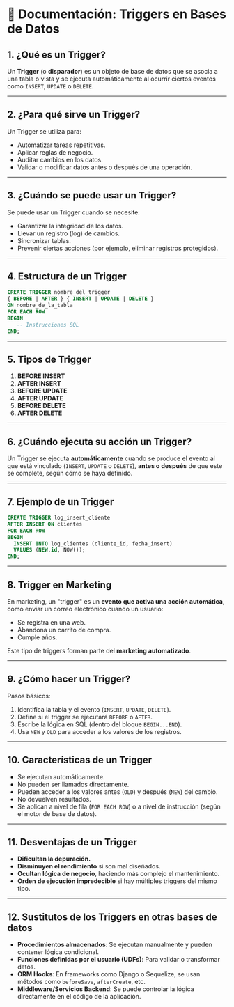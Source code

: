 # 📘 Documentación: Triggers en Bases de Datos

## 1. ¿Qué es un Trigger?

Un **Trigger** (o **disparador**) es un objeto de base de datos que se asocia a una tabla o vista y se ejecuta automáticamente al ocurrir ciertos eventos como `INSERT`, `UPDATE` o `DELETE`.

---

## 2. ¿Para qué sirve un Trigger?

Un Trigger se utiliza para:

- Automatizar tareas repetitivas.
- Aplicar reglas de negocio.
- Auditar cambios en los datos.
- Validar o modificar datos antes o después de una operación.

---

## 3. ¿Cuándo se puede usar un Trigger?

Se puede usar un Trigger cuando se necesite:

- Garantizar la integridad de los datos.
- Llevar un registro (log) de cambios.
- Sincronizar tablas.
- Prevenir ciertas acciones (por ejemplo, eliminar registros protegidos).

---

## 4. Estructura de un Trigger

```sql
CREATE TRIGGER nombre_del_trigger
{ BEFORE | AFTER } { INSERT | UPDATE | DELETE }
ON nombre_de_la_tabla
FOR EACH ROW
BEGIN
   -- Instrucciones SQL
END;
```

---

## 5. Tipos de Trigger

1. **BEFORE INSERT**  
2. **AFTER INSERT**  
3. **BEFORE UPDATE**  
4. **AFTER UPDATE**  
5. **BEFORE DELETE**  
6. **AFTER DELETE**

---

## 6. ¿Cuándo ejecuta su acción un Trigger?

Un Trigger se ejecuta **automáticamente** cuando se produce el evento al que está vinculado (`INSERT`, `UPDATE` o `DELETE`), **antes o después** de que este se complete, según cómo se haya definido.

---

## 7. Ejemplo de un Trigger

```sql
CREATE TRIGGER log_insert_cliente
AFTER INSERT ON clientes
FOR EACH ROW
BEGIN
  INSERT INTO log_clientes (cliente_id, fecha_insert)
  VALUES (NEW.id, NOW());
END;
```

---

## 8. Trigger en Marketing

En marketing, un "trigger" es un **evento que activa una acción automática**, como enviar un correo electrónico cuando un usuario:

- Se registra en una web.
- Abandona un carrito de compra.
- Cumple años.

Este tipo de triggers forman parte del **marketing automatizado**.

---

## 9. ¿Cómo hacer un Trigger?

Pasos básicos:

1. Identifica la tabla y el evento (`INSERT`, `UPDATE`, `DELETE`).
2. Define si el trigger se ejecutará `BEFORE` o `AFTER`.
3. Escribe la lógica en SQL (dentro del bloque `BEGIN...END`).
4. Usa `NEW` y `OLD` para acceder a los valores de los registros.

---

## 10. Características de un Trigger

- Se ejecutan automáticamente.
- No pueden ser llamados directamente.
- Pueden acceder a los valores antes (`OLD`) y después (`NEW`) del cambio.
- No devuelven resultados.
- Se aplican a nivel de fila (`FOR EACH ROW`) o a nivel de instrucción (según el motor de base de datos).

---

## 11. Desventajas de un Trigger

- **Dificultan la depuración.**
- **Disminuyen el rendimiento** si son mal diseñados.
- **Ocultan lógica de negocio**, haciendo más complejo el mantenimiento.
- **Orden de ejecución impredecible** si hay múltiples triggers del mismo tipo.

---

## 12. Sustitutos de los Triggers en otras bases de datos

- **Procedimientos almacenados**: Se ejecutan manualmente y pueden contener lógica condicional.
- **Funciones definidas por el usuario (UDFs)**: Para validar o transformar datos.
- **ORM Hooks**: En frameworks como Django o Sequelize, se usan métodos como `beforeSave`, `afterCreate`, etc.
- **Middleware/Servicios Backend**: Se puede controlar la lógica directamente en el código de la aplicación.
